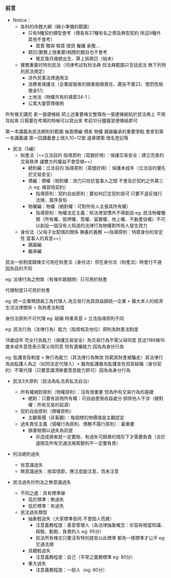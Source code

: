### 前言

- Notice：
	- 各科的命題大綱（縮小準備的範圍）
		- 只有9種契約類型會考（債各有27種有名之債及典型契約 除這9種外 其他不會考） 
			- 買賣 贈與 租賃 借貸 僱傭 承攬...
		- 期日(實務上很重要)相關的題目也不會考
			- 推定幾月幾號出生、算上訴期日（始末）
    - 實務重要的特別民法（司律考試有附法典 但法典範圍只含括民法  無下列特別民法規定）
	    - 涉外民事法律適用法
	    - 消費者保護法（企業經營者的損害賠償責任、廣告不實22、懲罰性賠償金51）
	    - 土地法（物權共有的章節34-1 ）
	    - 公寓大廈管理條例



 

所有條文講完 拿一張便條紙 把上述重要條文整理為一張便條紙貼於民法典上
不用背起來 只需要在考場的時候可以寫出來 考前10分鐘複習便條紙即可

第一本講義為民法總則的範圍
後面債編 債各 物權 親屬繼承的重要爭點 會拿到第一本講義講
第一回講義會上很久10~12堂 違章建築 借名登記等


- 民法（5編）
	- 財產法（==立法目的 指導原則（寫題好用）：保護交易安全：建立完善的交易秩序 讓雙方的權益不會受損==）
		- 總則編：立法目的 指導原則（寫題好用）：保護未成年（立法目的優先於交易安全）
		- 債編：債權（相對權：效力只存於當事人之間 不會及於契約之外第三人 eg: 補習班契約）
			- 指導原則：契約自由原則：要如何訂定契約皆可 只要不違反強行法規、風序良俗
		- 物權編：物權（絕對權：可對所有人主張其所有權）
			- 指導原則：物權法定主義：除法律習慣外不得創設 eg: 民法物權種類（所有權、抵押權、質權、留置權、地上權、不動產役權）不可以創設一個沒有人知道的法律行為物權對所有人發生效力
	- 身份法（父母子女配偶的關係 撫養的義務   ==指導原則：特眾身份的安定性 當事人的真意==）
		- 親屬編
		- 繼承編

民法一些制度跟條文可用在財產法（身份法）但在身份法（財產法）時會行不通   因為目的不同

eg: 法律行為之附款（有條件跟期限）只可用於財產   

代理制度只可用於財產

eg: 統一企業聘請員工為代理人 為交易行為其效益歸統一企業 > 擴大本人的經濟生活法律關係 > 為財產法制度

身份法原則不可代理 eg: 結婚 特重真意 > 立法指導原則不同

eg: 民法行為（法律行為）能力（指資格及地位）原則為財產法制度

18歲成年 完全行為能力（保護交易安全）為交易行為不需父母同意
民法1186條16歲未成年意思表示需父母同意 但有遺囑能力 因為為身份行為

eg: 監護宣告制度 > 無行為能力（其法律行為無效 防範其財產被騙走）其法律行為由監護人為之（如同法定代理人）> 雖為監護雖為監護宣告但其結婚（身份契約）不需代理（只要意識清晰要意思能力即可）因為為身分行為

- 民法3大原則（民法為私法具私法自治）
	- 所有權絕對原則（物權原則）：沒有很重要 但為所有交易行為的基礎
		- 絕對：只要有該物所有權：可自由使用收益處分 排除他人干涉（絕對權：所有交易的起源）
	- 契約自由原則（債權原則）
		- 主觀等價（非客觀）：每個標的物價值是主觀認定
	- 過失責任主義（侵權行為原則、債務不履行原則）：最重要
		- 損害賠償以過失為前提
			- 非造成損害就一定要賠，有過失可歸責的情形下才需要負責（合於速限及所有交通法規駕駛則不一定要負責）

- 刑法總則過失
	- 有意識過失
	- 無意識過失：按其情節，應注意能注意，而未注意

- 民法過失抄刑法之無意識過失
	- 不同之處：具有標準線
		- 高於標準：無過失
		- 低於標準：有過失
	- 民法過失類型
		- 抽象輕過失（大家標準皆同 不會因人而異）
			- 注意義務程度：善意管理人（為法律抽象概念：形容有相當知識、經驗、勤勉、負責的人 eg: 95分）
			- 民法所有條文只要沒有特別提皆以此標準 都為一樣標準才公平 eg: 交通法規
		- 具體輕過失
			- 注意義務程度：自己（平常之義務標準 eg: 80分）
		- 重大過失
			- 注意義務程度：一般人（eg: 60分）